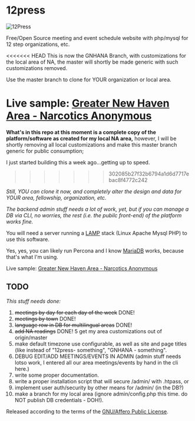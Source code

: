 # 12press

![12Press](http://tonybaldwin.me/images/12press.20150704.png)

Free/Open Source meeting and event schedule website with php/mysql for 12 step organizations, etc.

<<<<<<< HEAD
This is now the GNHANA Branch, with customizations for the local area of NA, the master will shortly be made generic with such customizations removed.

Use the master branch to clone for YOUR organization or local area.

Live sample: [Greater New Haven Area - Narcotics Anonymous](http://gnhana.info)
=======
**What's in this repo at this moment is a complete copy of the platform/software as created for my local NA area,**
however, I will be shortly removing all local customizations and make this master branch generic for public consumption;

I just started building this a week ago...getting up to speed.
>>>>>>> 302085b27f32b6794a1d6d7717ebac8f4772c242

*Still, YOU can clone it now, and completely alter the design and data for YOUR area, fellowship, organization, etc.* 

_The backend admin stuff needs a lot of work, yet, but if you can manage a DB via CLI, no worries, the rest (i.e. the pubilc front-end) of the platform works fine._

You will need a server running a [LAMP](https://en.wikipedia.org/wiki/LAMP_(software_bundle)) stack (Linux Apache Mysql PHP) to use this software.

Yes, yes, you can likely run Percona and I know [MariaDB](http://mariadb.org) works, because that's what I'm using.

Live sample: [Greater New Haven Area - Narcotics Anonymous](http://gnhana.info)


## TODO  

*This stuff needs done:*

1. ~~meetings by day for each day of the week~~ DONE!
2. ~~meetings by town~~ DONE!
3. ~~language row in DB for multilingual areas~~ DONE!
4. ~~add NA readings~~ DONE!
5 get my area customizations out of origin/master
6. make default timezone use configurable, as well as site and page titles (like instead of "12press- something", "GNHANA - something".
7. DEBUG EDIT/ADD MEETINGS/EVENTS IN ADMIN (admin stuff needs lotso work, I entered all our area meetings/events by hand in the cli here.)
8. write some proper documentation.
9. write a proper installation script that will secure /admin/ with .htpass, or
10. implement user auth/security by other means for /admin/ (in the DB?)
11. make a branch for my local area (ignore admin/config.php this time. do NOT publish DB credentials - DOH!).



Released according to the terms of the [GNU/Affero Public License](http://www.gnu.org/licenses/agpl-3.0.en.html).



